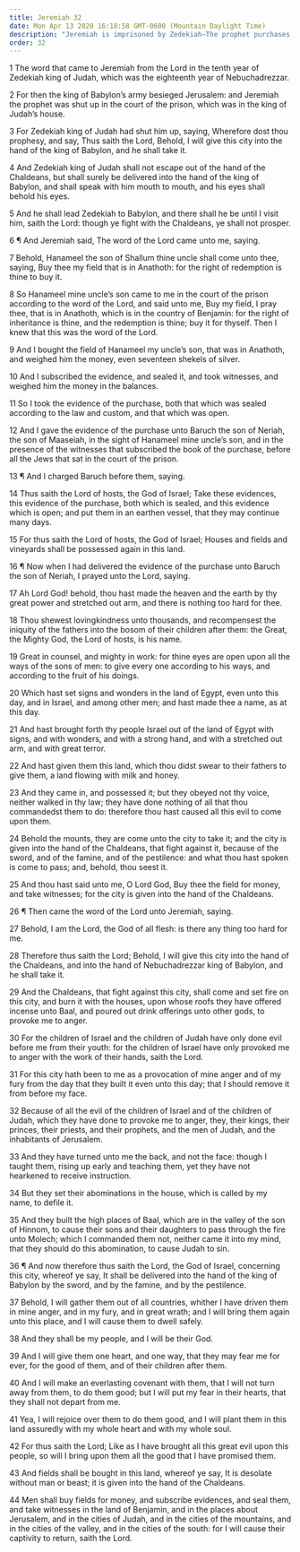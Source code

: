 ```yaml
---
title: Jeremiah 32
date: Mon Apr 13 2020 16:18:58 GMT-0600 (Mountain Daylight Time)
description: "Jeremiah is imprisoned by Zedekiah—The prophet purchases land to symbolize the return of Israel to their land—The Lord will gather Israel and make an everlasting covenant with them."
order: 32
---
```


1 The word that came to Jeremiah from the Lord in the tenth year of Zedekiah king of Judah, which was the eighteenth year of Nebuchadrezzar.

2 For then the king of Babylon’s army besieged Jerusalem: and Jeremiah the prophet was shut up in the court of the prison, which was in the king of Judah’s house.

3 For Zedekiah king of Judah had shut him up, saying, Wherefore dost thou prophesy, and say, Thus saith the Lord, Behold, I will give this city into the hand of the king of Babylon, and he shall take it.

4 And Zedekiah king of Judah shall not escape out of the hand of the Chaldeans, but shall surely be delivered into the hand of the king of Babylon, and shall speak with him mouth to mouth, and his eyes shall behold his eyes.

5 And he shall lead Zedekiah to Babylon, and there shall he be until I visit him, saith the Lord: though ye fight with the Chaldeans, ye shall not prosper.

6 ¶ And Jeremiah said, The word of the Lord came unto me, saying.

7 Behold, Hanameel the son of Shallum thine uncle shall come unto thee, saying, Buy thee my field that is in Anathoth: for the right of redemption is thine to buy it.

8 So Hanameel mine uncle’s son came to me in the court of the prison according to the word of the Lord, and said unto me, Buy my field, I pray thee, that is in Anathoth, which is in the country of Benjamin: for the right of inheritance is thine, and the redemption is thine; buy it for thyself. Then I knew that this was the word of the Lord.

9 And I bought the field of Hanameel my uncle’s son, that was in Anathoth, and weighed him the money, even seventeen shekels of silver.

10 And I subscribed the evidence, and sealed it, and took witnesses, and weighed him the money in the balances.

11 So I took the evidence of the purchase, both that which was sealed according to the law and custom, and that which was open.

12 And I gave the evidence of the purchase unto Baruch the son of Neriah, the son of Maaseiah, in the sight of Hanameel mine uncle’s son, and in the presence of the witnesses that subscribed the book of the purchase, before all the Jews that sat in the court of the prison.

13 ¶ And I charged Baruch before them, saying.

14 Thus saith the Lord of hosts, the God of Israel; Take these evidences, this evidence of the purchase, both which is sealed, and this evidence which is open; and put them in an earthen vessel, that they may continue many days.

15 For thus saith the Lord of hosts, the God of Israel; Houses and fields and vineyards shall be possessed again in this land.

16 ¶ Now when I had delivered the evidence of the purchase unto Baruch the son of Neriah, I prayed unto the Lord, saying.

17 Ah Lord God! behold, thou hast made the heaven and the earth by thy great power and stretched out arm, and there is nothing too hard for thee.

18 Thou shewest lovingkindness unto thousands, and recompensest the iniquity of the fathers into the bosom of their children after them: the Great, the Mighty God, the Lord of hosts, is his name.

19 Great in counsel, and mighty in work: for thine eyes are open upon all the ways of the sons of men: to give every one according to his ways, and according to the fruit of his doings.

20 Which hast set signs and wonders in the land of Egypt, even unto this day, and in Israel, and among other men; and hast made thee a name, as at this day.

21 And hast brought forth thy people Israel out of the land of Egypt with signs, and with wonders, and with a strong hand, and with a stretched out arm, and with great terror.

22 And hast given them this land, which thou didst swear to their fathers to give them, a land flowing with milk and honey.

23 And they came in, and possessed it; but they obeyed not thy voice, neither walked in thy law; they have done nothing of all that thou commandedst them to do: therefore thou hast caused all this evil to come upon them.

24 Behold the mounts, they are come unto the city to take it; and the city is given into the hand of the Chaldeans, that fight against it, because of the sword, and of the famine, and of the pestilence: and what thou hast spoken is come to pass; and, behold, thou seest it.

25 And thou hast said unto me, O Lord God, Buy thee the field for money, and take witnesses; for the city is given into the hand of the Chaldeans.

26 ¶ Then came the word of the Lord unto Jeremiah, saying.

27 Behold, I am the Lord, the God of all flesh: is there any thing too hard for me.

28 Therefore thus saith the Lord; Behold, I will give this city into the hand of the Chaldeans, and into the hand of Nebuchadrezzar king of Babylon, and he shall take it.

29 And the Chaldeans, that fight against this city, shall come and set fire on this city, and burn it with the houses, upon whose roofs they have offered incense unto Baal, and poured out drink offerings unto other gods, to provoke me to anger.

30 For the children of Israel and the children of Judah have only done evil before me from their youth: for the children of Israel have only provoked me to anger with the work of their hands, saith the Lord.

31 For this city hath been to me as a provocation of mine anger and of my fury from the day that they built it even unto this day; that I should remove it from before my face.

32 Because of all the evil of the children of Israel and of the children of Judah, which they have done to provoke me to anger, they, their kings, their princes, their priests, and their prophets, and the men of Judah, and the inhabitants of Jerusalem.

33 And they have turned unto me the back, and not the face: though I taught them, rising up early and teaching them, yet they have not hearkened to receive instruction.

34 But they set their abominations in the house, which is called by my name, to defile it.

35 And they built the high places of Baal, which are in the valley of the son of Hinnom, to cause their sons and their daughters to pass through the fire unto Molech; which I commanded them not, neither came it into my mind, that they should do this abomination, to cause Judah to sin.

36 ¶ And now therefore thus saith the Lord, the God of Israel, concerning this city, whereof ye say, It shall be delivered into the hand of the king of Babylon by the sword, and by the famine, and by the pestilence.

37 Behold, I will gather them out of all countries, whither I have driven them in mine anger, and in my fury, and in great wrath; and I will bring them again unto this place, and I will cause them to dwell safely.

38 And they shall be my people, and I will be their God.

39 And I will give them one heart, and one way, that they may fear me for ever, for the good of them, and of their children after them.

40 And I will make an everlasting covenant with them, that I will not turn away from them, to do them good; but I will put my fear in their hearts, that they shall not depart from me.

41 Yea, I will rejoice over them to do them good, and I will plant them in this land assuredly with my whole heart and with my whole soul.

42 For thus saith the Lord; Like as I have brought all this great evil upon this people, so will I bring upon them all the good that I have promised them.

43 And fields shall be bought in this land, whereof ye say, It is desolate without man or beast; it is given into the hand of the Chaldeans.

44 Men shall buy fields for money, and subscribe evidences, and seal them, and take witnesses in the land of Benjamin, and in the places about Jerusalem, and in the cities of Judah, and in the cities of the mountains, and in the cities of the valley, and in the cities of the south: for I will cause their captivity to return, saith the Lord.
